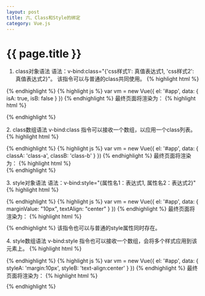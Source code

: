 ```yaml
---
layout: post
title: 六、Class和Style的绑定
category: Vue.js
---
```


{{ page.title }}
===
>

1. class对象语法
语法：v-bind:class="{'css样式1': 真值表达式1, 'css样式2': 真值表达式2}"。
该指令可以与普通的class共同使用。
{% highlight html %}
   <div id="app" class="static" v-bind:class="{ 'class-a': isA, 'class-b': isB }"></div>
{% endhighlight %}
{% highlight js %}
   var vm = new Vue({
        el: '#app',
        data: {
            isA: true,
            isB: false
        }
    })
{% endhighlight %}
最终页面将渲染为：
{% highlight html %}
   <div id="app" class="static class-a"></div>
{% endhighlight %}

2\. class数组语法
v-bind:class 指令可以接收一个数组，以应用一个class列表。
{% highlight html %}
   <div id="app" class="static" v-bind:class="[classA,classB]"></div>
{% endhighlight %}
{% highlight js %}
   var vm = new Vue({
        el: '#app',
        data: {
            classA: 'class-a',
            classB: 'class-b'
        }
    })
{% endhighlight %}
最终页面将渲染为：
{% highlight html %}
   <div id="app" class="static class-a"></div>
{% endhighlight %}

3\. style对象语法
语法：v-bind:style="{属性名1：表达式1, 属性名2：表达式2}"
{% highlight html %}
   <div id="app" v-bind:style="{ margin: marginValue, text-align: textAlign }"></div>
{% endhighlight %}
{% highlight js %}
   var vm = new Vue({
        el: '#app',
        data: {
            marginValue: "10px",
            textAlign: "center"
        }
    })
{% endhighlight %}
最终页面将渲染为：
{% highlight html %}
   <div id="app" style="margin:10px;text-align:center;"></div>
{% endhighlight %}
该指令也可以与普通的style属性同时存在。

4\. style数组语法
v-bind:style 指令也可以接收一个数组，会将多个样式应用到该元素上。
{% highlight html %}
   <div id="app" v-bind:style="[styleA,styleB]"></div>
{% endhighlight %}
{% highlight js %}
   var vm = new Vue({
        el: '#app',
        data: {
            styleA: 'margin:10px',
            styleB: 'text-align:center'
        }
    })
{% endhighlight %}
最终页面将渲染为：
{% highlight html %}
   <div id="app" style="margin:10px;text-align:center;"></div>
{% endhighlight %}
